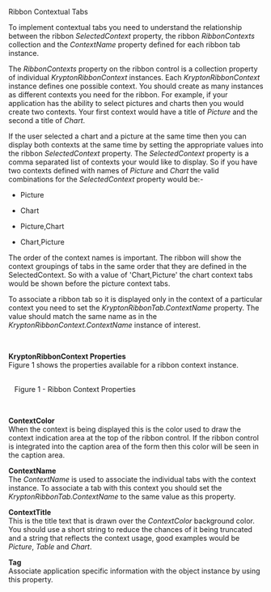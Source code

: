 Ribbon Contextual Tabs

To implement contextual tabs you need to understand the relationship between the
ribbon *SelectedContext* property, the ribbon *RibbonContexts* collection and
the *ContextName* property defined for each ribbon tab instance.

The *RibbonContexts* property on the ribbon control is a collection property of
individual *KryptonRibbonContext* instances. Each *KryptonRibbonContext*
instance defines one possible context. You should create as many instances as
different contexts you need for the ribbon. For example, if your application has
the ability to select pictures and charts then you would create two contexts.
Your first context would have a title of *Picture* and the second a title of
*Chart*.

If the user selected a chart and a picture at the same time then you can display
both contexts at the same time by setting the appropriate values into the ribbon
*SelectedContext* property. The *SelectedContext* property is a comma separated
list of contexts your would like to display. So if you have two contexts defined
with names of *Picture* and *Chart* the valid combinations for the
*SelectedContext* property would be:-

-   Picture

-   Chart

-   Picture,Chart

-   Chart,Picture

The order of the context names is important. The ribbon will show the context
groupings of tabs in the same order that they are defined in the
SelectedContext. So with a value of 'Chart,Picture' the chart context tabs would
be shown before the picture context tabs.

To associate a ribbon tab so it is displayed only in the context of a particular
context you need to set the *KryptonRibbonTab.ContextName* property. The value
should match the same name as in the *KryptonRibbonContext.ContextName* instance
of interest.

 

**KryptonRibbonContext Properties**  
Figure 1 shows the properties available for a ribbon context instance.

   
   Figure 1 - Ribbon Context Properties

 

**ContextColor**  
When the context is being displayed this is the color used to draw the context
indication area at the top of the ribbon control. If the ribbon control is
integrated into the caption area of the form then this color will be seen in the
caption area.

**ContextName**  
The *ContextName* is used to associate the individual tabs with the context
instance. To associate a tab with this context you should set the
*KryptonRibbonTab.ContextName* to the same value as this property.

**ContextTitle**  
This is the title text that is drawn over the *ContextColor* background color.
You should use a short string to reduce the chances of it being truncated and a
string that reflects the context usage, good examples would be *Picture*,
*Table* and *Chart*.

**Tag**  
Associate application specific information with the object instance by using
this property.
